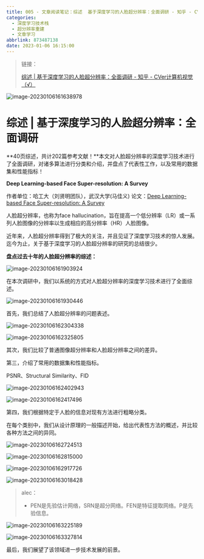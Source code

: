 ```yaml
---
title: 005 - 文章阅读笔记：综述  基于深度学习的人脸超分辨率：全面调研 - 知乎 - CVer计算机视觉
categories:
  - 深度学习技术栈
  - 超分辨率重建
  - 文章学习
abbrlink: 873487138
date: 2023-01-06 16:15:00
---
```


> 链接：
>
> [综述 | 基于深度学习的人脸超分辨率：全面调研 - 知乎 - CVer计算机视觉（√）](https://zhuanlan.zhihu.com/p/343790225)

![image-20230106161638978](https://cdn.jsdelivr.net/gh/Alec-97/alec-s-images-cloud/img/202301081552650.png)

# 综述 | 基于深度学习的人脸超分辨率：全面调研

**40页综述，共计202篇参考文献！**本文对人脸超分辨率的深度学习技术进行了全面调研，对诸多算法进行分类和介绍，并盘点了代表性工作，以及常用的数据集和性能指标！

**Deep Learning-based Face Super-resolution: A Survey**

作者单位：哈工大（刘贤明团队），武汉大学(马佳义)
论文：[Deep Learning-based Face Super-resolution: A Survey](https://link.zhihu.com/?target=https%3A//arxiv.org/abs/2101.03749)

人脸超分辨率，也称为face hallucination，旨在提高一个低分辨率（LR）或一系列人脸图像的分辨率以生成相应的高分辨率（HR）人脸图像。

近年来，人脸超分辨率得到了极大的关注，并且见证了深度学习技术的惊人发展。迄今为止，关于基于深度学习的人脸超分辨率的研究的总结很少。

**盘点过去十年的人脸超分辨率的综述：**

![image-20230106161903924](https://cdn.jsdelivr.net/gh/Alec-97/alec-s-images-cloud/img/202301081552651.png)

在本次调研中，我们以系统的方式对人脸超分辨率的深度学习技术进行了全面综述。

![image-20230106161930446](https://cdn.jsdelivr.net/gh/Alec-97/alec-s-images-cloud/img/202301081552652.png)

首先，我们总结了人脸超分辨率的问题表述。

![image-20230106162304338](https://cdn.jsdelivr.net/gh/Alec-97/alec-s-images-cloud/img/202301081552653.png)

![image-20230106162325805](https://cdn.jsdelivr.net/gh/Alec-97/alec-s-images-cloud/img/202301081552654.png)

其次，我们比较了普通图像超分辨率和人脸超分辨率之间的差异。

第三，介绍了常用的数据集和性能指标。

PSNR、Structural Similarity、FID

![image-20230106162402943](https://cdn.jsdelivr.net/gh/Alec-97/alec-s-images-cloud/img/202301081552655.png)

![image-20230106162417496](https://cdn.jsdelivr.net/gh/Alec-97/alec-s-images-cloud/img/202301081552656.png)

第四，我们根据特定于人脸的信息对现有方法进行粗略分类。

在每个类别中，我们从设计原理的一般描述开始，给出代表性方法的概述，并比较各种方法之间的异同。

![image-20230106162724513](https://cdn.jsdelivr.net/gh/Alec-97/alec-s-images-cloud/img/202301081552657.png)

![image-20230106162815000](https://cdn.jsdelivr.net/gh/Alec-97/alec-s-images-cloud/img/202301081552658.png)

![image-20230106162917726](https://cdn.jsdelivr.net/gh/Alec-97/alec-s-images-cloud/img/202301081552659.png)

![image-20230106163018428](https://cdn.jsdelivr.net/gh/Alec-97/alec-s-images-cloud/img/202301081552660.png)

> alec：
>
> - PEN是先验估计网络，SRN是超分网络。FEN是特征提取网络。P是先验信息。

![image-20230106163225189](https://cdn.jsdelivr.net/gh/Alec-97/alec-s-images-cloud/img/202301081552661.png)

![image-20230106163327814](https://cdn.jsdelivr.net/gh/Alec-97/alec-s-images-cloud/img/202301081552662.png)

最后，我们展望了该领域进一步技术发展的前景。









